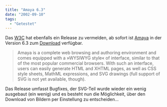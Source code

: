 ```yaml
---
title: "Amaya 6.3"
date: "2002-09-10"
tags:
  - "Getestet"
---
```


Das [W3C](http://www.w3.org) hat ebenfalls ein Release zu vermelden, ab sofort ist [Amaya](http://www.w3.org/Amaya/) in der Version 6.3 zum [Download](http://www.w3.org/Amaya/User/BinDist.html) verfügbar.

> Amaya is a complete web browsing and authoring environment and comes equipped with a »WYSIWYG style« of interface, similar to that of the most popular commercial browsers. With such an interface, users can easily generate HTML and XHTML pages, as well as CSS style sheets, MathML expressions, and SVG drawings (full support of SVG is not yet available, though).

Das Release umfasst Bugfixes, der SVG-Teil wurde wieder ein wenig ausgebaut (ein wenig) und es besteht nun die Möglichkeit, über den Download von Bildern per Einstellung zu entscheiden…
